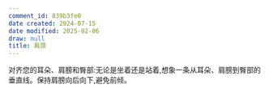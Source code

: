 ```yaml
---
comment_id: 839b3fe0
date created: 2024-07-15
date modified: 2025-02-06
draw: null
title: 肩颈
---
```

对齐您的耳朵、肩膀和臀部:无论是坐着还是站着,想象一条从耳朵、肩膀到臀部的垂直线。保持肩膀向后向下,避免前倾。
